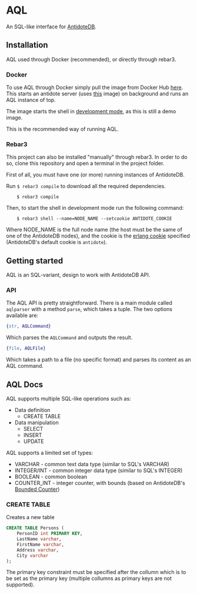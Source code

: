 # AQL

An SQL-like interface for [AntidoteDB](https://github.com/SyncFree/antidote).

## Installation

AQL used through Docker (recommended), or directly through rebar3.

### Docker

To use AQL through Docker simply pull the image from Docker Hub
[here](https://hub.docker.com/r/jpdsousa/aql_antidote/). This starts an antidote
server (uses [this](https://hub.docker.com/r/mweber/antidotedb/) image) on
background and runs an AQL instance of top.

The image starts the shell in
[development mode](https://www.rebar3.org/v3/docs/commands#section-shell),
as this is still a demo image.

This is the recommended way of running AQL.

### Rebar3
This project can also be installed "manually" through rebar3. In order to do so,
clone this repository and open a terminal in the project folder.

First of all, you must have one (or more) running instances of AntidoteDB.

Run `$ rebar3 compile` to download all the required dependencies.

```
    $ rebar3 compile
```

Then, to start the shell in development mode run the following command:
```
    $ rebar3 shell --name=NODE_NAME --setcookie ANTIDOTE_COOKIE
```
Where NODE_NAME is the full node name (the host must be the same of one of the
AntidoteDB nodes), and the cookie is the
[erlang cookie](http://erlang.org/doc/reference_manual/distributed.html)
specified (AntidoteDB's default cookie is `antidote`).

## Getting started

AQL is an SQL-variant, design to work with AntidoteDB API.

### API

The AQL API is pretty straightforward. There is a main module called
`aqlparser` with a method `parse`, which takes a tuple. The two options
available are:
```Erlang
{str, AQLCommand}
```
Which parses the `AQLCommand` and outputs the result.
```Erlang
{file, AQLFile}
```
Which takes a path to a file (no specific format) and parses its content as an
AQL command.

## AQL Docs

AQL supports multiple SQL-like operations such as:
* Data definition
  * CREATE TABLE
* Data manipulation
  * SELECT
  * INSERT
  * UPDATE

AQL supports a limited set of types:
* VARCHAR - common text data type (similar to SQL's VARCHAR)
* INTEGER/INT - common integer data type (similar to SQL's INTEGER)
* BOOLEAN - common boolean
* COUNTER_INT - integer counter, with bounds
(based on AntidoteDB's
[Bounded Counter](http://www.gsd.inesc-id.pt/~rodrigo/srds15.pdf))

### CREATE TABLE

Creates a new table

```SQL
CREATE TABLE Persons (
    PersonID int PRIMARY KEY,
    LastName varchar,
    FirstName varchar,
    Address varchar,
    City varchar
);
```

The primary key constraint must be specified after the collumn which is to be
set as the primary key (multiple collumns as primary keys are not supported).
